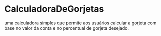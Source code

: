 # CalculadoraDeGorjetas
uma calculadora simples que permite aos usuários calcular a gorjeta com base no valor da conta e no percentual de gorjeta desejado.
